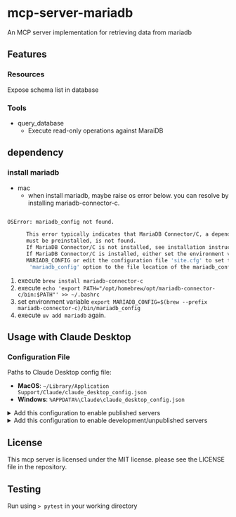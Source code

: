 # mcp-server-mariadb

An MCP server implementation for retrieving data from mariadb

## Features

### Resources

Expose schema list in database

### Tools

- query_database
  - Execute read-only operations against MaraiDB

## dependency

### install mariadb

- mac
  - when install mariadb,
maybe raise os error below.
you can resolve by installing mariadb-connector-c.

```bash

OSError: mariadb_config not found.

      This error typically indicates that MariaDB Connector/C, a dependency which
      must be preinstalled, is not found.
      If MariaDB Connector/C is not installed, see installation instructions
      If MariaDB Connector/C is installed, either set the environment variable
      MARIADB_CONFIG or edit the configuration file 'site.cfg' to set the
       'mariadb_config' option to the file location of the mariadb_config utility.


```

1. execute `brew install mariadb-connector-c`
2. execute `echo 'export PATH="/opt/homebrew/opt/mariadb-connector-c/bin:$PATH"' >> ~/.bashrc`
3. set environment variable `export MARIADB_CONFIG=$(brew --prefix mariadb-connector-c)/bin/mariadb_config`
4. execute `uv add mariadb` again.

## Usage with Claude Desktop

### Configuration File

Paths to Claude Desktop config file:

- **MacOS**: `~/Library/Application Support/Claude/claude_desktop_config.json`
- **Windows**: `%APPDATA%\Claude\claude_desktop_config.json`
<!-- markdownlint-disable MD033 -->
<details>
<summary>Add this configuration to enable published servers</summary>

```json

{
    "mcpServers": {
        "mcp_server_mariadb": {
            "command": "/PATH/TO/uvx"
            "args": [
                "mcp-server-mariadb",
                "--host",
                "${DB_HOST}",
                "--port",
                "${DB_PORT}",
                "--user",
                "${DB_USER}",
                "--password",
                "${DB_PASSWORD}",
                "--database",
                "${DB_NAME}"
            ]
        }
    }
}

```

**Note**: Replace these placeholders with actual paths:

- `/PATH/TO/uvx`: Full path to uvx executable

</details>

<details>
<summary>Add this configuration to enable development/unpublished servers</summary>

```json
{
    "mcpServers": {
        "mcp_server_mariadb": {
            "command": "/PATH/TO/uv",
            "args": [
                "--directory",
                "/YOUR/SOURCE/PATH/mcp-server-mariadb/src/mcp_server_mariadb",
                "run",
                "server.py"
            ],
            "env": {
                "MARIADB_HOST": "127.0.0.1",
                "MARIADB_USER": "USER",
                "MARIADB_PASSWORD": "PASSWORD",
                "MARIADB_DATABASE": "DATABASE",
                "MARIADB_PORT": "3306"
            }
        }
    }
}
```

**Note**: Replace these placeholders with actual paths:

- `/PATH/TO/uv`: Full path to UV executable
- `/YOUR/SOURCE/PATH/mcp-server-mariadb/src/mcp_server_mariadb`: Path to server source code

</details>

## License

This mcp server is licensed under the MIT license.  please see the LICENSE file in the repository.

## Testing

Run using `> pytest` in your working directory
